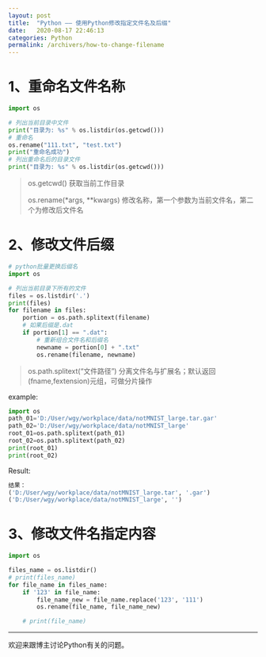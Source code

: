 ```yaml
---
layout: post
title:  "Python —— 使用Python修改指定文件名及后缀"
date:   2020-08-17 22:46:13
categories: Python
permalink: /archivers/how-to-change-filename
---
```


# 1、重命名文件名称

```python
import os

# 列出当前目录中文件
print("目录为: %s" % os.listdir(os.getcwd()))
# 重命名
os.rename("111.txt", "test.txt")
print("重命名成功")
# 列出重命名后的目录文件
print("目录为: %s" % os.listdir(os.getcwd()))
```

> os.getcwd() 获取当前工作目录
>
> os.rename(*args, **kwargs) 修改名称，第一个参数为当前文件名，第二个为修改后文件名



# 2、修改文件后缀

```python
# python批量更换后缀名
import os

# 列出当前目录下所有的文件
files = os.listdir('.')
print(files)
for filename in files:
    portion = os.path.splitext(filename)
    # 如果后缀是.dat
    if portion[1] == ".dat":
        # 重新组合文件名和后缀名
        newname = portion[0] + ".txt"
        os.rename(filename, newname)
```

> os.path.splitext(“文件路径”)  分离文件名与扩展名；默认返回(fname,fextension)元组，可做分片操作

example:

```python
import os
path_01='D:/User/wgy/workplace/data/notMNIST_large.tar.gar'
path_02='D:/User/wgy/workplace/data/notMNIST_large'
root_01=os.path.splitext(path_01)
root_02=os.path.splitext(path_02)
print(root_01)
print(root_02)
```

Result:

```python
结果：
('D:/User/wgy/workplace/data/notMNIST_large.tar', '.gar')
('D:/User/wgy/workplace/data/notMNIST_large', '')
```

# 3、修改文件名指定内容

```python
import os

files_name = os.listdir()
# print(files_name)
for file_name in files_name:
    if '123' in file_name:
        file_name_new = file_name.replace('123', '111')
        os.rename(file_name, file_name_new)

    # print(file_name)
```



*****

欢迎来跟博主讨论Python有关的问题。